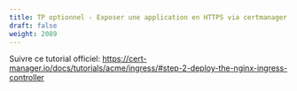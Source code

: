 ```yaml
---
title: TP optionnel - Exposer une application en HTTPS via certmanager et un ingress nginx
draft: false
weight: 2089
---
```


Suivre ce tutorial officiel: https://cert-manager.io/docs/tutorials/acme/ingress/#step-2-deploy-the-nginx-ingress-controller
